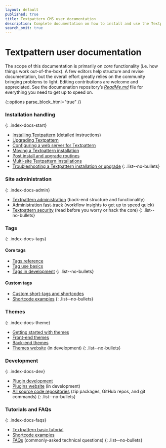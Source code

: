 ```yaml
---
layout: default
published: true
title: Textpattern CMS user documentation
description: Complete documentation on how to install and use the Textpattern Content Management System.
search_omit: true
---
```


# Textpattern user documentation

The scope of this documentation is primarily on *core* functionality (i.e. how things work out-of-the-box). A few editors help structure and revise documentation, but the overall effort greatly relies on the community bringing problems to light. Editing contributions are welcome and appreciated. See the documenation repository’s [*ReadMe.md*](https://github.com/textpattern/textpattern.github.io/blob/master/README.md) file for everything you need to get up to speed on.

{::options parse_block_html="true" /}

<div class="layout-container index-docs">
<section class="layout-3col">

### Installation handling
{: .index-docs-start}

* [Installing Textpattern](https://docs.textpattern.com/installation/) (detailed instructions)
* [Upgrading Textpattern](https://docs.textpattern.com/installation/upgrading-textpattern)
* [Configuring a web server for Textpattern](https://docs.textpattern.com/installation/configuring-a-web-server-for-textpattern)
* [Moving a Textpattern installation](https://docs.textpattern.com/installation/moving-textpattern)
* [Post install and upgrade routines](https://docs.textpattern.com/installation/post-install-and-upgrade-routines)
* [Multi-site Textpattern installations](https://docs.textpattern.com/installation/multi-site-textpattern)
* [Troubleshooting a Textpattern installation or upgrade](https://docs.textpattern.com/installation/troubleshooting-textpattern)
{: .list--no-bullets}

</section>
<section class="layout-3col">

### Site administration
{: .index-docs-admin}

* [Textpattern administration](https://docs.textpattern.com/administration/) (back-end structure and functionality)
* [Administration fast-track](https://docs.textpattern.com/administration/admin-fast-track) (workflow insights to get up to speed quick)
* [Textpattern security](https://docs.textpattern.com/administration/security) (read before you worry or hack the core)
{: .list--no-bullets}

</section>
<section class="layout-3col">

### Tags
{: .index-docs-tags}

<section>

#### Core tags

* [Tags reference](https://docs.textpattern.com/tags/)
* [Tag use basics](https://docs.textpattern.com/tags/tag-basics/)
* [Tags in development](https://docs.textpattern.com/tags/tags-in-development)
{: .list--no-bullets}

</section>
<section>

#### Custom tags

* [Custom short-tags and shortcodes](https://docs.textpattern.com/tags/shortcodes/custom-short-tags-and-shortcodes)
* [Shortcode examples](https://docs.textpattern.com/tags/shortcodes/)
{: .list--no-bullets}

</section>
</section>
<section class="layout-3col">

### Themes
{: .index-docs-theme}

* [Getting started with themes](https://docs.textpattern.com/themes/index.html)
* [Front-end themes](https://docs.textpattern.com/themes/front-end-themes)
* [Back-end themes](https://docs.textpattern.com/themes/admin-side-themes)
* [Themes website](https://github.com/textpattern/textpattern-themes-website) (in development)
{: .list--no-bullets}

</section>
<section class="layout-3col">

### Development
{: .index-docs-dev}

* [Plugin development](https://docs.textpattern.com/development/)
* [Plugins website](https://github.com/textpattern/textpattern-plugins-website) (in development)
* [All source code repositories](https://docs.textpattern.com/development/textpattern-source-code-repositories) (zip packages, GitHub repos, and git commands)
{: .list--no-bullets}

</section>
<section class="layout-3col">

### Tutorials and FAQs
{: .index-docs-faqs}

* [Textpattern basic tutorial](https://docs.textpattern.com/faqs/textpattern-basic-tutorial)
* [Shortcode examples](https://docs.textpattern.com/tags/shortcodes/)
* [FAQs](https://docs.textpattern.com/faqs/) (commonly-asked technical questions)
{: .list--no-bullets}

</section>
</div>
